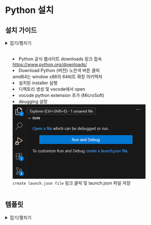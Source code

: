 # Python 설치

## 설치 가이드
<details>
<summary>접기/펼치기<summary>
<br>

- Python 공식 웹사이트 downloads 링크 접속  
  https://www.python.org/downloads/
- Download Python {버전} 노란색 버튼 클릭  
  amd64는 window x86의 64비트 확장 아키텍처
- 설치된 installer 실행
- 디렉토리 생성 및 vscode에서 open
- vocode python extension 추가 (MicroSoft)
- deugging 설정  
  ![alt text](docs/image.png)  
  `create launch.json file` 링크 클릭 및 launch.json 파일 저장
</details>

## 템플릿
<details>
<summary>접기/펼치기<summary>
<br>


</details>